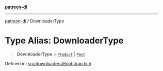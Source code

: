 [**patreon-dl**](../README.md)

***

[patreon-dl](../README.md) / DownloaderType

# Type Alias: DownloaderType

> **DownloaderType** = [`Product`](../interfaces/Product.md) \| [`Post`](../interfaces/Post.md)

Defined in: [src/downloaders/Bootstrap.ts:5](https://github.com/patrickkfkan/patreon-dl/blob/13dcc2ff5398507f6088673ed657c12686142841/src/downloaders/Bootstrap.ts#L5)
